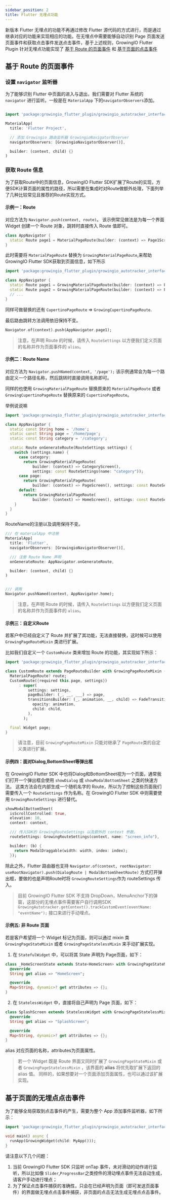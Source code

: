 ```yaml
---
sidebar_position: 2
title: Flutter 无埋点功能
---
```


新版本 Flutter 无埋点的功能不再通过修改 Flutter 源代码的方式进行，而是通过继承对应的功能来实现相应的功能。在无埋点中需要能够自动识别 Page 页面发送页面事件和获取点击事件发送点击事件，基于上述规则，GrowingIO Flutter Plugin 针对无埋点功能实现了 [基于 Route 的页面事件](#基于-route-的页面事件) 和 [基于页面的点击事件](#基于页面的无埋点点击事件)


## 基于 Route 的页面事件

### 设置 `navigator` 监听器
为了能够识别 Flutter 中页面的进入与退出，我们需要对 Flutter 系统的 `navigator` 进行监听。一般是在 `MaterialApp` 下的`navigatorObservers`添加。

```dart

import 'package:growingio_flutter_plugin/growingio_autotracker_interface.dart';

MaterialApp(
  title: 'Flutter Project',

  // 添加 Growingio 路由监听器 GrowingioNavigatorObserver
  navigatorObservers: [GrowingioNavigatorObserver()],

  builder: (context, child) {}
)
```

### 获取 Route 信息
为了获取Route中的页面信息，GrowingIO Flutter SDK扩展了Route的实现，方便SDK计算页面的属性的路径，所以需要在集成时对Route做额外处理，下面列举了几种比较常见且推荐的Route实现方式。

#### 示例一：Route
对应方法为 `Navigator.push(context, route)`。
该示例常见做法是为每一个界面 Widget 创建一个 Route 对象，跳转时直接传入 Route 值即可。 

```dart
class AppNavigator {
  static Route page1 = MaterialPageRoute(builder: (context) => Page1Screen(), settings: const RouteSettings(name: "page1"));
}
```

此时需要将 `MaterialPageRoute` 替换为 `GrowingMaterialPageRoute`,来帮助 GrowingIO Flutter SDK获取到页面信息，如下所示

```dart
import 'package:growingio_flutter_plugin/growingio_autotracker_interface.dart';

class AppNavigator {
  static Route page1 = GrowingMaterialPageRoute(builder: (context) => Page1Screen(), settings: const RouteSettings(name: "page1"));
  static Route page2 = GrowingMaterialPageRoute(builder: (context) => Page2Screen(), settings: const RouteSettings(name: "page2"));
  // ...
}
``` 

同样可做替换的还有 `CupertinoPageRoute` => `GrowingCupertinoPageRoute`.

最后路由跳转方法调用依旧保持不变。
```dart
Navigator.of(context).push(AppNavigator.page1);
```

> 注意，在声明 Route 的时候，请传入 `RouteSettings` 以方便我们定义页面的名称并作为页面事件的 `alias`。

#### 示例二：Route Name
对应方法为 `Navigator.pushNamed(context, '/page');`
该示例通常会为每一个路由定义一个路径名称，然后跳转时直接调用名称即可。

同样的也使用 `GrowingMaterialPageRoute` 替换原来的 `MaterialPageRoute` 或者 `GrowingCupertinoPageRoute` 替换原来的 `CupertinoPageRoute`。

举例说说嘛
```dart
import 'package:growingio_flutter_plugin/growingio_autotracker_interface.dart';

class AppNavigator {
  static const String home = '/home';
  static const String page = '/home/page';
  static const String category = '/category';

  static Route onGenerateRoute(RouteSettings settings) {
    switch (settings.name) {
      case category:
        return GrowingMaterialPageRoute(
            builder: (context) => CategoryScreen(),
            settings: const RouteSettings(name: "category"));
      case page:
        return GrowingMaterialPageRoute(
            builder: (context) => PageScreen(), settings: const RouteSettings(name: "page"));
      default:
        return GrowingMaterialPageRoute(
            builder: (context) => HomeScreen(), settings: const RouteSettings(name: "home"));
    }
  }
}
```

RouteName的注册以及调用保持不变。

```dart
/// 在 materialApp 中注册
MaterialApp(
  title: 'Flutter',
  navigatorObservers: [GrowingioNavigatorObserver()],

  /// 注册 Route Name 声明
  onGenerateRoute: AppNavigator.onGenerateRoute,

  builder: (context, child) {}
)


/// 调用
Navigator.pushNamed(context, AppNavigator.home);
```

> 注意，在声明 Route 的时候，请传入 `RouteSettings` 以方便我们定义页面的名称并作为页面事件的 `alias`。

#### 示例三：自定义Route
若客户中已经自定义了 Route 并扩展了其功能，无法直接替换，这时候可以使用 `GrowingPageRouteMixin` 类进行扩展。

比如我们自定义一个 `CustomRoute` 类来增加 Route 的功能，其实现如下所示：
```dart
import 'package:growingio_flutter_plugin/growingio_autotracker_interface.dart';

class CustomRoute extends PageRouteBuilder with GrowingPageRouteMixin {
  MaterialPageRoute? route;
  CustomRoute({required this.page, settings})
      : super(
          settings: settings,
          pageBuilder: (_, __, ___) => page,
          transitionsBuilder: (_, animation, __, child) => FadeTransition(
            opacity: animation,
            child: child,
          ),
        );

  final Widget page;
}

```

> 请注意，目前 `GrowingPageRouteMixin` 只能对继承了 `PageRoute`类的自定义类进行扩展。

#### 示例四：面对Dialog,BottomSheet等弹出框
在 GrowingIO Flutter SDK 中也将Dialog和BottomSheet视为一个页面，通常我们打开一个弹出框会使用 `showDialog` 或 `showModalBottomSheet` 之类的快速方法。
这类方法会在内部生成一个随机名字的 Route，所以为了控制这些页面我们需要传入一个 `RouteSettings` 作为名称。在 GrowingIO Flutter SDK 中则需要使用 `GrowingRouteSettings` 进行替代。

```dart
showModalBottomSheet(
  isScrollControlled: true,
  elevation: 10,
  context: context,

  /// 传入SDK的 GrowingRouteSettings 以及额外的 context 参数。
  routeSettings: GrowingRouteSettings(context, name: "screen_info"),

  builder: (b) {
    return ModalDraggable(width: width, index: index);
  });
```

除此之外，Flutter 路由器也支持 `Navigator.of(context, rootNavigator: useRootNavigator).push(DialogRoute | ModalBottomSheetRoute)` 方式打开弹出框，要做的也是声明Route时将 `GrowingRouteSettings`作为 routeSettings 传入。

> 目前 GrowingIO Flutter SDK 不支持 DropDown，MenuAnchor下的弹窗，这部分的无埋点事件需要客户自行调用SDK `GrowingAutotracker.getContext().trackCustomEvent(eventName: "eventName");` 接口来进行手动埋点。

#### 示例五: 非 Route 页面

若是客户希望将一个 Widget 标记为页面，则可以通过 mixin 类 `GrowingPageStateMixin` 或者 `GrowingPageStatelessMixin` 来手动扩展实现。

1. 在 `StatefulWidget` 中，可以将其 State 声明为 Page页面，如下：

```dart
class _HomeScreenState extends State<HomeScreen> with GrowingPageStateMixin {
  @override
  String get alias => "HomeScreen";

  @override
  Map<String, dynamic>? get attributes => {};
}
```

2. 在 `StatelessWidget` 中，直接将自己声明为 Page 页面，如下：

```dart
class SplashScreen extends StatelessWidget with GrowingPageStatelessMixin {
  @override
  String get alias => "SplashScreen";

  @override
  Map<String, dynamic>? get attributes => {};
}
```

alias 对应页面的名称，attributes为页面属性。

> 若一个 Widget 既是 Route 界面又同时扩展了 `GrowingPageStateMixin` 或者 `GrowingPageStatelessMixin` ，该界面的 **alias** 将优先取扩展下返回的 alias 值。
> 同样的，如果想要对一个页面添加页面属性，也可以通过该扩展实现。


## 基于页面的无埋点点击事件

为了能够全局获取到点击事件的产生，需要为整个 App 添加事件监听器，如下所示：

```dart
import 'package:growingio_flutter_plugin/growingio_autotracker_interface.dart';

void main() async {
  runApp(GrowingWidget(child: MyApp()));
}
```

请注意以下几个问题：
1. 当前 GrowingIO Flutter SDK 只监听 onTap 事件，未对滑动的动作进行监听，所以比如像 `Slider`,`ProgressBar`之类控件的滑动埋点事件无法自动生成，请客户手动进行埋点；
2. 为了保证点击事件捕获的准确性，只会在已经声明为页面（即可发送页面事件）的界面做无埋点点击事件捕获，非页面的点击无法生成无埋点点击事件。






























